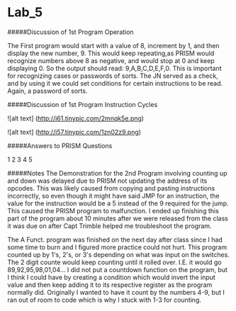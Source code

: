 Lab_5
=====
#####Discussion of 1st Program Operation

The First program would start with a value of 8, increment by 1, and then display the new number, 9. This would keep
repeating,as PRISM would recognize numbers above 8 as negative, and would stop at 0 and keep displaying 0. So the output should read: 9,A,B,C,D,E,F,0. This is important for recognizing cases or passwords of sorts. The JN served as a check, and by using it we could set conditions for certain instructions to be read. Again, a password of sorts.

#####Discussion of 1st Program Instruction Cycles


![alt text] (http://i61.tinypic.com/2mnqk5e.png)



![alt text] (http://i57.tinypic.com/1zn02z9.png)


#####Answers to PRISM Questions

1
2
3
4
5


#####Notes
The Demonstration for the 2nd Program involving counting up and down was delayed due to PRISM not updating the address of its opcodes. 
This was likely caused from copying and pasting instructions incorrectly, so even though it might have said JMP for an
instruction, the value for the instruction would be a 5 instead of the 9 required for the jump. This caused the PRISM program
to malfunction. I ended up finishing this part of the program about 10 minutes after we were released from the class it was
due on after Capt Trimble helped me troubleshoot the program.

The A Funct. program was finished on the next day after class since I had some time to burn and I figured more practice 
could not hurt. This program counted up by 1's, 2's, or 3's depending on what was input on the switches. The 2 digit
counte would keep counting until it rolled over. I.E. it would go 89,92,95,98,01,04... I did not put a countdown function
on the program, but I think I could have by creating a condition which would invert the input value and then keep adding it
to its respective register as the program normally did. Originally I wanted to have it count by the numbers 4-9, but I ran
out of room to code which is why I stuck with 1-3 for counting.
